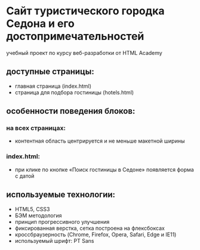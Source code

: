 # Сайт туристического городка Седона и его достопримечательностей
учебный проект по курсу веб-разработки от HTML Academy

## доступные страницы:
- главная страница (index.html)
- страница для подбора гостиницы (hotels.html)

## особенности поведения блоков:

### на всех страницах:
- контентная область центрируется и не меньше макетной ширины

### index.html:
- при клике по кнопке «Поиск гостиницы в Седоне» появляется форма с датой

## используемые технологии:
- HTML5, CSS3
- БЭМ методология
- принцип прогрессивного улучшения
- фиксированная верстка, сетка построена на флексбоксах
- кроссбраузерность (Chrome, Firefox, Opera, Safari, Edge и IE11)
- используемый шрифт: PT Sans